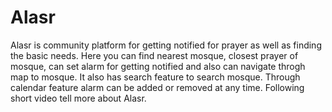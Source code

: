 # Alasr
Alasr is community platform for getting notified for prayer as well as finding the basic needs.
Here you can find nearest mosque, closest prayer of mosque, can set alarm for getting notified and also can navigate throgh map to mosque.
It also has search feature to search mosque.
Through calendar feature alarm can be added or removed at any time.
Following short video tell more about Alasr.
